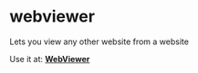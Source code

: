 # webviewer
Lets you view any other website from a website

Use it at: **[WebViewer](https://webviewer.onrender.com/example.com)**
